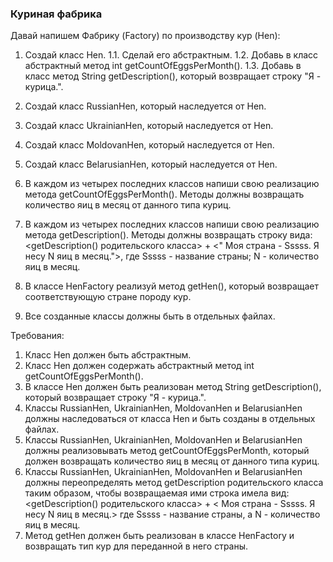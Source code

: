 
### Куриная фабрика

Давай напишем Фабрику (Factory) по производству кур (Hen):

1. Создай класс Hen.
1.1. Сделай его абстрактным.
1.2. Добавь в класс абстрактный метод int getCountOfEggsPerMonth().
1.3. Добавь в класс метод String getDescription(), который возвращает строку &quot;Я - курица.&quot;.

2. Создай класс RussianHen, который наследуется от Hen.
3. Создай класс UkrainianHen, который наследуется от Hen.
4. Создай класс MoldovanHen, который наследуется от Hen.
5. Создай класс BelarusianHen, который наследуется от Hen.

6. В каждом из четырех последних классов напиши свою реализацию метода getCountOfEggsPerMonth().
Методы должны возвращать количество яиц в месяц от данного типа куриц.

7. В каждом из четырех последних классов напиши свою реализацию метода getDescription().
Методы должны возвращать строку вида:
&lt;getDescription() родительского класса&gt; + &lt;&quot; Моя страна - Sssss. Я несу N яиц в месяц.&quot;&gt;,
где Sssss - название страны; N - количество яиц в месяц.

8. В классе HenFactory реализуй метод getHen(), который возвращает соответствующую стране породу кур.

9. Все созданные классы должны быть в отдельных файлах.


Требования:
1.	Класс Hen должен быть абстрактным.
2.	Класс Hen должен содержать абстрактный метод int getCountOfEggsPerMonth().
3.	В классе Hen должен быть реализован метод String getDescription(), который возвращает строку &quot;Я - курица.&quot;.
4.	Классы RussianHen, UkrainianHen, MoldovanHen и BelarusianHen должны наследоваться от класса Hen и быть созданы в отдельных файлах.
5.	Классы RussianHen, UkrainianHen, MoldovanHen и BelarusianHen должны реализовывать метод getCountOfEggsPerMonth, который должен возвращать количество яиц в месяц от данного типа куриц.
6.	Классы RussianHen, UkrainianHen, MoldovanHen и BelarusianHen должны переопределять метод getDescription родительского класса таким образом, чтобы возвращаемая ими строка имела вид: &lt;getDescription() родительского класса&gt; + &lt; Моя страна - Sssss. Я несу N яиц в месяц.&gt; где Sssss - название страны, а N - количество яиц в месяц.
7.	Метод getHen должен быть реализован в классе HenFactory и возвращать тип кур для переданной в него страны.


